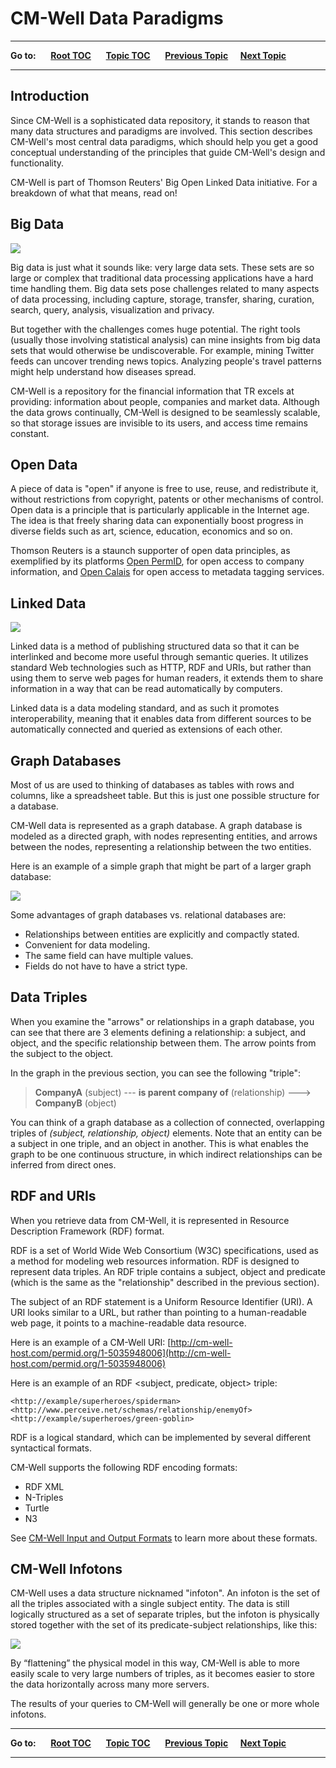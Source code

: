 # CM-Well Data Paradigms #

----

**Go to:** &nbsp;&nbsp;&nbsp;&nbsp; [**Root TOC**](CM-Well.RootTOC.md) &nbsp;&nbsp;&nbsp;&nbsp; [**Topic TOC**](Intro.TOC.md) &nbsp;&nbsp;&nbsp;&nbsp; [**Previous Topic**](Intro.IntroductionToCM-Well.md
)&nbsp;&nbsp;&nbsp;&nbsp; [**Next Topic**](Intro.OverviewOfTheCM-WellAPI.md
)  

----

## Introduction ##
Since CM-Well is a sophisticated data repository, it stands to reason that many data structures and paradigms are involved. This section describes CM-Well's most central data paradigms, which should help you get a good conceptual understanding of the principles that guide CM-Well's design and functionality.

CM-Well is part of Thomson Reuters' Big Open Linked Data initiative. For a breakdown of what that means, read on!

## Big Data ##

<img src="./_Images/bigdata.jpg">

Big data is just what it sounds like: very large data sets. These sets are so large or complex that traditional data processing applications have a hard time handling them. Big data sets pose challenges related to many aspects of data processing, including capture, storage, transfer, sharing, curation, search, query, analysis, visualization and privacy. 

But together with the challenges comes huge potential. The right tools (usually those involving statistical analysis) can mine insights from big data sets that would otherwise be undiscoverable. For example, mining Twitter feeds can uncover trending news topics. Analyzing people's travel patterns might help understand how diseases spread.

CM-Well is a repository for the financial information that TR excels at providing: information about people, companies and market data. Although the data grows continually, CM-Well is designed to be seamlessly scalable, so that storage issues are invisible to its users, and access time remains constant.

## Open Data ##
A piece of data is "open" if anyone is free to use, reuse, and redistribute it, without restrictions from copyright, patents or other mechanisms of control. Open data is a principle that is particularly applicable in the Internet age. The idea is that freely sharing data can exponentially boost progress in diverse fields such as art, science, education, economics and so on. 

Thomson Reuters is a staunch supporter of open data principles, as exemplified by its platforms [Open PermID](https://permid.org/), for open access to company information, and [Open Calais](http://www.opencalais.com/) for open access to metadata tagging services.

## Linked Data ##

<img src="./_Images/LinkedData.jpg">

Linked data is a method of publishing structured data so that it can be interlinked and become more useful through semantic queries. It utilizes standard Web technologies such as HTTP, RDF and URIs, but rather than using them to serve web pages for human readers, it extends them to share information in a way that can be read automatically by computers. 

Linked data is a data modeling standard, and as such it promotes interoperability, meaning that it enables data from different sources to be automatically connected and queried as extensions of each other.

## Graph Databases ##
Most of us are used to thinking of databases as tables with rows and columns, like a spreadsheet table. But this is just one possible structure for a database.

CM-Well data is represented as a graph database. A graph database is modeled as a directed graph, with nodes representing entities, and arrows between the nodes, representing a relationship between the two entities.

Here is an example of a simple graph that might be part of a larger graph database:

<img src="./_Images/small-graph-database.png">

Some advantages of graph databases vs. relational databases are:

* Relationships between entities are explicitly and compactly stated.
* Convenient for data modeling.
* The same field can have multiple values.
* Fields do not have to have a strict type.

## Data Triples ##
When you examine the "arrows" or relationships in a graph database, you can see that there are 3 elements defining a relationship: a subject, and object, and the specific relationship between them. The arrow points from the subject to the object.

In the graph in the previous section, you can see the following "triple":

>**CompanyA** (subject)  --- **is parent company of** (relationship) ---> **CompanyB** (object)

You can think of a graph database as a collection of connected, overlapping triples of  *(subject, relationship, object)* elements. Note that an entity can be a subject in one triple, and an object in another. This is what enables the graph to be one continuous structure, in which indirect relationships can be inferred from direct ones.

## RDF and URIs ##
When you retrieve data from CM-Well, it is represented in Resource Description Framework (RDF) format.

RDF is a set of World Wide Web Consortium (W3C) specifications, used as a method for modeling web resources information. RDF is designed to represent data triples. An RDF triple contains a subject, object and predicate (which is the same as the "relationship" described in the previous section).

The subject of an RDF statement is a Uniform Resource Identifier (URI). A URI looks similar to a URL, but rather than pointing to a human-readable web page, it points to a machine-readable data resource.

Here is an example of a CM-Well URI: [http://cm-well-host.com/permid.org/1-5035948006](http://cm-well-host.com/permid.org/1-5035948006) 

Here is an example of an RDF \<subject, predicate, object\> triple:

    <http://example/superheroes/spiderman> <http://www.perceive.net/schemas/relationship/enemyOf> <http://example/superheroes/green-goblin>

RDF is a logical standard, which can be implemented by several different syntactical formats. 

CM-Well supports the following RDF encoding formats:

* RDF XML
* N-Triples
* Turtle
* N3

See [CM-Well Input and Output Formats](API.InputAndOutputFormats.md) to learn more about these formats.

## CM-Well Infotons ##
CM-Well uses a data structure nicknamed "infoton". An infoton is the set of all the triples associated with a single subject entity. The data is still logically structured as a set of separate triples, but the infoton is physically stored together with the set of its predicate-subject relationships, like this:

<img src="./_Images/Infoton.png" align="middle">

By “flattening” the physical model in this way, CM-Well is able to more easily scale to very large numbers of triples, as it becomes easier to store the data horizontally across many more servers.

The results of your queries to CM-Well will generally be one or more whole infotons.

----

**Go to:** &nbsp;&nbsp;&nbsp;&nbsp; [**Root TOC**](CM-Well.RootTOC.md) &nbsp;&nbsp;&nbsp;&nbsp; [**Topic TOC**](Intro.TOC.md) &nbsp;&nbsp;&nbsp;&nbsp; [**Previous Topic**](Intro.IntroductionToCM-Well.md
)&nbsp;&nbsp;&nbsp;&nbsp; [**Next Topic**](Intro.OverviewOfTheCM-WellAPI.md
)  

----